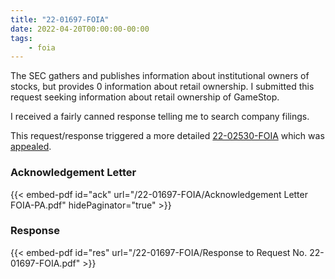 ```yaml
---
title: "22-01697-FOIA"
date: 2022-04-20T00:00:00-00:00
tags:
    - foia
---
```


The SEC gathers and publishes information about institutional owners of stocks, but provides 0 information about retail ownership. I submitted this request seeking information about retail ownership of GameStop.

I received a fairly canned response telling me to search company filings.

This request/response triggered a more detailed [22-02530-FOIA][22-02530-FOIA] which was [appealed][22-00522-APPS].

### Acknowledgement Letter

{{< embed-pdf id="ack" url="/22-01697-FOIA/Acknowledgement Letter FOIA-PA.pdf" hidePaginator="true" >}}

### Response

{{< embed-pdf id="res" url="/22-01697-FOIA/Response to Request No. 22-01697-FOIA.pdf" >}}

[22-02530-FOIA]: /2022/07/22-02530-foia/
[22-00522-APPS]: /2022/08/22-00522-apps/